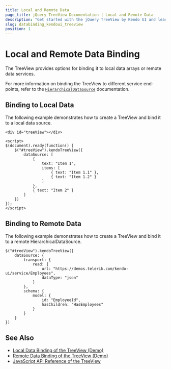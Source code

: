 ```yaml
---
title: Local and Remote Data
page_title: jQuery TreeView Documentation | Local and Remote Data 
description: "Get started with the jQuery TreeView by Kendo UI and learn how to initialize the widget and use its events."
slug: databinding_kendoui_treeview
position: 1
---
```


# Local and Remote Data Binding

The TreeView provides options for binding it to local data arrays or remote data services.

For more information on binding the TreeView to different service end-points, refer to the [`HierarchicalDataSource`](/api/framework/hierarchicaldatasource) documentation.

## Binding to Local Data

The following example demonstrates how to create a TreeView and bind it to a local data source.

    <div id="treeView"></div>

    <script>
    $(document).ready(function() {
        $("#treeView").kendoTreeView({
            dataSource: [
                {
                    text: "Item 1",
                    items: [
                        { text: "Item 1.1" },
                        { text: "Item 1.2" }
                    ]
                },
                { text: "Item 2" }
            ]
        })
    });
    </script>

## Binding to Remote Data

The following example demonstrates how to create a TreeView and bind it to a remote HierarchicalDataSource.

    $("#treeView").kendoTreeView({
        dataSource: {
            transport: {
                read: {
                    url: "https://demos.telerik.com/kendo-ui/service/Employees",
                    dataType: "json"
                }
            },
            schema: {
                model: {
                    id: "EmployeeId",
                    hasChildren: "HasEmployees"
                }
            }
        }
    })

## See Also

* [Local Data Binding of the TreeView (Demo)](https://demos.telerik.com/kendo-ui/treeview/local-data-binding)
* [Remote Data Binding of the TreeView (Demo)](https://demos.telerik.com/kendo-ui/treeview/remote-data-binding)
* [JavaScript API Reference of the TreeView](/api/javascript/ui/treeview)
